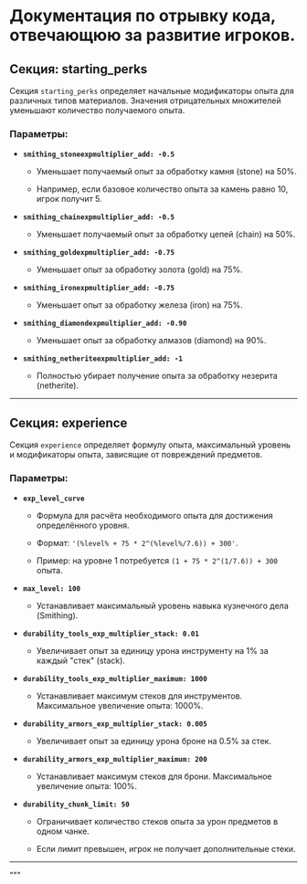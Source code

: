 # Документация по отрывку кода, отвечающюю за развитие игроков.

## **Секция: starting_perks**

Секция `starting_perks` определяет начальные модификаторы опыта для различных типов материалов. Значения отрицательных множителей уменьшают количество получаемого опыта.



### **Параметры:**

- **`smithing_stoneexpmultiplier_add: -0.5`**  

  - Уменьшает получаемый опыт за обработку камня (stone) на 50%.  

  - Например, если базовое количество опыта за камень равно 10, игрок получит 5.  



- **`smithing_chainexpmultiplier_add: -0.5`**  

  - Уменьшает получаемый опыт за обработку цепей (chain) на 50%.  



- **`smithing_goldexpmultiplier_add: -0.75`**  

  - Уменьшает опыт за обработку золота (gold) на 75%.  



- **`smithing_ironexpmultiplier_add: -0.75`**  

  - Уменьшает опыт за обработку железа (iron) на 75%.  



- **`smithing_diamondexpmultiplier_add: -0.90`**  

  - Уменьшает опыт за обработку алмазов (diamond) на 90%.  



- **`smithing_netheriteexpmultiplier_add: -1`**  

  - Полностью убирает получение опыта за обработку незерита (netherite).  



---



## **Секция: experience**

Секция `experience` определяет формулу опыта, максимальный уровень и модификаторы опыта, зависящие от повреждений предметов.



### **Параметры:**

- **`exp_level_curve`**  

  - Формула для расчёта необходимого опыта для достижения определённого уровня.  

  - Формат: `'(%level% + 75 * 2^(%level%/7.6)) + 300'`.  

  - Пример: на уровне 1 потребуется `(1 + 75 * 2^(1/7.6)) + 300` опыта.



- **`max_level: 100`**  

  - Устанавливает максимальный уровень навыка кузнечного дела (Smithing).



- **`durability_tools_exp_multiplier_stack: 0.01`**  

  - Увеличивает опыт за единицу урона инструменту на 1% за каждый "стек" (stack).  



- **`durability_tools_exp_multiplier_maximum: 1000`**  

  - Устанавливает максимум стеков для инструментов. Максимальное увеличение опыта: 1000%.  



- **`durability_armors_exp_multiplier_stack: 0.005`**  

  - Увеличивает опыт за единицу урона броне на 0.5% за стек.  



- **`durability_armors_exp_multiplier_maximum: 200`**  

  - Устанавливает максимум стеков для брони. Максимальное увеличение опыта: 100%.  



- **`durability_chunk_limit: 50`**  

  - Ограничивает количество стеков опыта за урон предметов в одном чанке.  

  - Если лимит превышен, игрок не получает дополнительные стеки.  



---


"""


